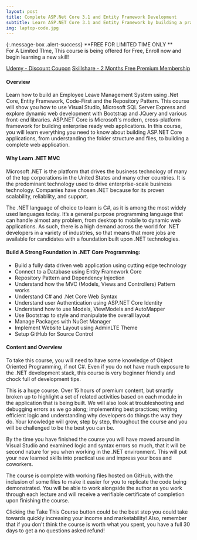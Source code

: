 ```yaml
---
layout: post
title: Complete ASP.Net Core 3.1 and Entity Framework Development
subtitle: Learn ASP.NET Core 3.1 and Entity Framework by building a practical Employee Leave Management System.
img: laptop-code.jpg
---
```

{:.message-box .alert-success}
**FREE FOR LIMITED TIME ONLY **  <br/>
For A Limited TIme, This course is being offered for Free, Enroll now and begin learning a new skill!

<div class="text-center jumbotron">
    <a href="http://bit.ly/30oniUV" target="_blank" class="btn std-btn btn-xlg btn-common btn-block">Udemy - Discount Coupon</a>
    <a href="https://skl.sh/2TjAJ7f" target="_blank" class="btn std-btn btn-xlg btn-common btn-block">Skillshare - 2 Months Free Premium Membership</a>
</div>

#### Overview
Learn how to build an Employee Leave Management System using .Net Core, Entity Framework, Code-First and the Repository Pattern. This course will show you how to use Visual Studio, Microsoft SQL Server Express and explore dynamic web development with Bootstrap and JQuery and various front-end libraries. ASP.NET Core is Microsoft's modern, cross-platform framework for building enterprise ready web applications. In this course,  you will learn everything you need to know about building ASP.NET Core applications, from understanding the folder structure and files, to building a complete web application. 
 

#### Why Learn .NET MVC
Microsoft .NET is the platform that drives the business technology of many of the top corporations in the United States and many other countries. It is the predominant technology used to drive enterprise-scale business technology. Companies have chosen .NET because for its proven scalability, reliability, and support.

The .NET language of choice to learn is C#, as it is among the most widely used languages today. It’s a general purpose programming language that can handle almost any problem, from desktop to mobile to dynamic web applications. As such, there is a high demand across the world for .NET developers in a variety of industries, so that means that more jobs are available for candidates with a foundation built upon .NET technologies.

#### Build A Strong Foundation in .NET Core Programming: 
<ul class="list-style check-list pl-0">
    <li>
    <i class="fa fa-check light-green" aria-hidden="true"></i> Build a fully data driven web application using cutting edge technology  </li>
    <li>
    <i class="fa fa-check light-green" aria-hidden="true"></i> Connect to a Database using Entity Framework Core </li>
    <li>
    <i class="fa fa-check light-green" aria-hidden="true"></i> Repository Pattern and Dependency Injection</li>
    <li>
    <i class="fa fa-check light-green" aria-hidden="true"></i> Understand how the MVC (Models, Views and Controllers) Pattern works </li>
    <li>
    <i class="fa fa-check light-green" aria-hidden="true"></i> Understand C# and .Net Core Web Syntax </li>
    <li>
    <i class="fa fa-check light-green" aria-hidden="true"></i> Understand user Authentication using ASP.NET Core Identity </li>
    <li>
    <i class="fa fa-check light-green" aria-hidden="true"></i> Understand how to use Models, ViewModels and AutoMapper  </li>
    <li>
    <i class="fa fa-check light-green" aria-hidden="true"></i> Use Bootstrap to style and manipulate the overall layout </li>
    <li> <i class="fa fa-check light-green" aria-hidden="true"></i> Manage Packages with NuGet Manager </li>
    <li> <i class="fa fa-check light-green" aria-hidden="true"></i> Implement Website Layout using AdminLTE Theme</li>
    <li> <i class="fa fa-check light-green" aria-hidden="true"></i> Setup GitHub for Source Control </li>
</ul>


#### Content and Overview
To take this course, you will need to have some knowledge of Object Oriented Programming, if not C#. Even if you do not have much exposure to the .NET development stack, this course is very beginner friendly and chock full of development tips. 

This is a huge course. Over 15 hours of premium content, but smartly broken up to highlight a set of related activities based on each module in the application that is being built. We will also look at troubleshooting and debugging errors as we go along; implementing best practices; writing efficient logic and understanding why developers do things the way they do. Your knowledge will grow, step by step, throughout the course and you will be challenged to be the best you can be.

By the time you have finished the course you will have moved around in Visual Studio and examined logic and syntax errors so much, that it will be second nature for you when working in the .NET environment. This will put your new learned skills into practical use and impress your boss and coworkers.

The course is complete with working files hosted on GitHub, with the inclusion of some files to make it easier for you to replicate the code being demonstrated. You will be able to work alongside the author as you work through each lecture and will receive a verifiable certificate of completion upon finishing the course.

Clicking the Take This Course button could be the best step you could take towards quickly increasing your income and marketability! Also, remember that if you don't think the course is worth what you spent, you have a full 30 days to get a no questions asked refund!



